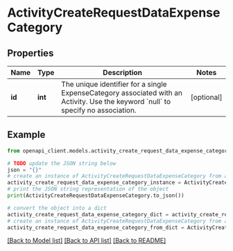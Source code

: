 # ActivityCreateRequestDataExpenseCategory


## Properties

Name | Type | Description | Notes
------------ | ------------- | ------------- | -------------
**id** | **int** | The unique identifier for a single ExpenseCategory associated with an Activity. Use the keyword &#x60;null&#x60; to specify no association.  | [optional] 

## Example

```python
from openapi_client.models.activity_create_request_data_expense_category import ActivityCreateRequestDataExpenseCategory

# TODO update the JSON string below
json = "{}"
# create an instance of ActivityCreateRequestDataExpenseCategory from a JSON string
activity_create_request_data_expense_category_instance = ActivityCreateRequestDataExpenseCategory.from_json(json)
# print the JSON string representation of the object
print(ActivityCreateRequestDataExpenseCategory.to_json())

# convert the object into a dict
activity_create_request_data_expense_category_dict = activity_create_request_data_expense_category_instance.to_dict()
# create an instance of ActivityCreateRequestDataExpenseCategory from a dict
activity_create_request_data_expense_category_from_dict = ActivityCreateRequestDataExpenseCategory.from_dict(activity_create_request_data_expense_category_dict)
```
[[Back to Model list]](../README.md#documentation-for-models) [[Back to API list]](../README.md#documentation-for-api-endpoints) [[Back to README]](../README.md)


